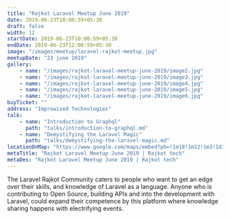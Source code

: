 ```yaml
---
title: "Rajkot Laravel Meetup June 2019"
date: 2019-06-23T10:00:59+05:30
draft: false
width: 12
startDate: 2019-06-23T10:00:59+05:30
endDate: 2019-06-23T12:00:59+05:30
image: "/images/meetup/laravel-rajkot-meetup.jpg"
meetupDate: "23 june 2019"
gallery:
    - name: "/images/rajkot-laravel-meetup-june-2019/image2.jpg"
    - name: "/images/rajkot-laravel-meetup-june-2019/image3.jpg"
    - name: "/images/rajkot-laravel-meetup-june-2019/image4.jpg"
    - name: "/images/rajkot-laravel-meetup-june-2019/image5.jpg"
    - name: "/images/rajkot-laravel-meetup-june-2019/image6.jpg"
buyTicket: ""
address: "Improwised Technologies"
talk: 
    - name: "Introduction to Graphql"
      path: "talks/introduction-to-graphql.md"
    - name: "Demystifying the Laravel Magic"
      path: "talks/demystifying-the-laravel-magic.md"
locationOnMap: "https://www.google.com/maps/embed?pb=!1m18!1m12!1m3!1d3691.7978346934674!2d70.7560754!3d22.285646699999997!2m3!1f0!2f0!3f0!3m2!1i1024!2i768!4f13.1!3m3!1m2!1s0x3959ca22a0751231%3A0x23edc234940c18b2!2sImprowised%20Technologies%20Private%20Limited!5e0!3m2!1sen!2sin!4v1704899174220!5m2!1sen!2sin"  
metaTitle: "Rajkot Laravel Meetup June 2019 | Rajkot tech"
metaDes: "Rajkot Laravel Meetup June 2019 | Rajkot tech"
---
```


The Laravel Rajkot Community caters to people who want to get an edge over their skills, and knowledge of Laravel as a language. Anyone who is contributing to Open Source, building APIs and into the development with Laravel, could expand their competence by this platform where knowledge sharing happens with electrifying events. 


